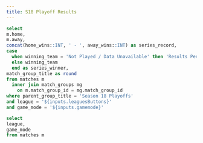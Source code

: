 ```yaml
---
title: S18 Playoff Results
---
```


<LastRefreshed prefix="Data last updated"/>

```sql playoffs
select
m.home, 
m.away,
concat(home_wins::INT, ' - ', away_wins::INT) as series_record,
case
  when winning_team = 'Not Played / Data Unavailable' then 'Results Pending'
  else winning_team
  end as series_winner,
match_group_title as round
from matches m
  inner join match_groups mg
    on m.match_group_id = mg.match_group_id
where parent_group_title = 'Season 18 Playoffs'
and league = '${inputs.leaguesButtons}'
and game_mode = '${inputs.gamemode}'

```

```sql leagues
select 
league,
game_mode
from matches m
```

<ButtonGroup name=leaguesButtons display=tabs>
    <ButtonGroupItem valueLabel="Foundation League" value="Foundation League" default />
    <ButtonGroupItem valueLabel="Academy League" value="Academy League" />
    <ButtonGroupItem valueLabel="Champion League" value="Champion League" />
    <ButtonGroupItem valueLabel="Master League" value="Master League" />
    <ButtonGroupItem valueLabel="Premier League" value="Premier League" />
</ButtonGroup>


<ButtonGroup name=gamemode display=tabs>
    <ButtonGroupItem valueLabel="Doubles" value="Doubles" default />
    <ButtonGroupItem valueLabel="Standard" value="Standard" />
</ButtonGroup>


<DataTable data={playoffs} textAlign=center groupBy=round rowShading=true headerColor=#2a4b82 headerFontColor=white groupType=section/>
